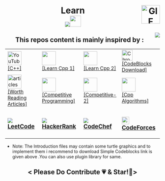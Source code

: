  
  <h1 align="center" border-left="5px">
    <img align="right" alt="GIF" height="60px" src="https://media.giphy.com/media/du3J3cXyzhj75IOgvA/giphy.gif" />
    Learn
  <br>
  <img src="https://img.icons8.com/color/48/000000/c-plus-plus-logo.png"/><img src="https://media.giphy.com/media/9S3FMee8gGGRBhZsA7/giphy.gif" width="36px"/>
 
</h1>
<img align="right" src="http://estruyf-github.azurewebsites.net/api/VisitorHit?user=LakhanKumawat&repo=LearnCPP&countColorcountColor&countColor=%237B1E7B"/>
<h2 align="center" >This repos content is mainly inspired by :</h2>
<table align="center" >

<td> <a href="https://www.youtube.com/watch?v=pQKPUD4_6gA" ><img src="https://edent.github.io/SuperTinyIcons/images/svg/youtube.svg" width="45" title="YouTube" /><br>[C++]</a>
</td><td>
<a href="https://github.com/prateek27/workshop_ymca"><img src="https://edent.github.io/SuperTinyIcons/images/png/github.png" width="45" /><br>[Learn Cpp 1]</a>
</td>
<td>
<a href="https://github.com/Codecademy/learn-cpp"><img src="https://edent.github.io/SuperTinyIcons/images/png/github.png" width="45" /><br>[Learn Cpp 2]</a>
</td>
<td><a href="https://www.codeblocks.org/downloads/binaries/"><img src="https://edent.github.io/SuperTinyIcons/images/svg/chrome.svg" width="35" title="Chrome" /><br>[CodeBlocks Download]</a></td>
<tr><td>
 <a href="https://www.geeksforgeeks.org/using-namespace-std-considered-bad-practice/" ><img src="https://img.icons8.com/fluent/48/000000/notepad.png" width="45" alt="articles" /><br>[Worth Reading Articles]</a>
<td>
<a href="https://github.com/sahilbansal17/Get_Better_at_CP_in_2_Months"><img src="https://edent.github.io/SuperTinyIcons/images/png/github.png" width="45" /><br>[Competitive Programming]</a>

</td>
<td>
<a href="https://github.com/smv1999/CompetitiveProgrammingQuestionBank"><img src="https://edent.github.io/SuperTinyIcons/images/png/github.png" width="45" /><br>[Competitive-2]</a>
 
</td>
<td>
<a href="https://github.com/TheAlgorithms/C-Plus-Plus"><img src="https://edent.github.io/SuperTinyIcons/images/png/github.png" width="45" /><br>[Cpp Algorithms]</a>
 
</td>
<tr>
 <td>
  <h3><a href="https://leetcode.com/problemset/all/"><img src="https://img.icons8.com/metro/26/000000/code.png"/> LeetCode</a></h3></td>
 <td>
  <h3>
  <a href="https://www.hackerrank.com/dashboard"><img src="https://img.icons8.com/windows/32/000000/hackerrank.png"/> HackerRank</a></h3></td>
 <td>
  <h3>
  <a href="https://www.codechef.com/"><img src="https://img.icons8.com/android/24/000000/cook-male.png"/> CodeChef</a></h3></td>
 <td>
 <h3>
  <a href="https://www.codeforces.com/"><img width="24" src="https://cdn4.iconfinder.com/data/icons/logos-brands-5/24/codeforces-512.png"/> CodeForces</a></h3></td>
 </tr>
</table>
<ul><li>
 Note: The Introduction files may contain some turtle graphics and to implement them i recommend to download Simple Codeblocks link is given above .You can also use plugin library for same.
 </li></ul>

<h2 align="center" >< Please Do Contribute 💗 & Star!🤩></h2>
